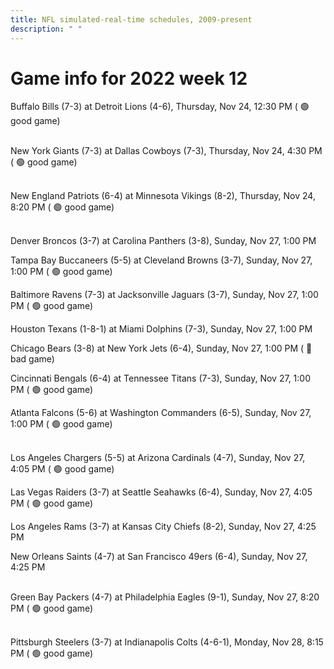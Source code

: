 ```yaml
---
title: NFL simulated-real-time schedules, 2009-present
description: " "
---
```


# Game info for 2022 week 12

Buffalo Bills (7-3) at Detroit Lions (4-6), Thursday, Nov 24, 12:30 PM (	:green_circle: good game)

<br/>New York Giants (7-3) at Dallas Cowboys (7-3), Thursday, Nov 24, 4:30 PM (	:green_circle: good game)

<br/>New England Patriots (6-4) at Minnesota Vikings (8-2), Thursday, Nov 24, 8:20 PM (	:green_circle: good game)

<br/>Denver Broncos (3-7) at Carolina Panthers (3-8), Sunday, Nov 27, 1:00 PM

Tampa Bay Buccaneers (5-5) at Cleveland Browns (3-7), Sunday, Nov 27, 1:00 PM (	:green_circle: good game)

Baltimore Ravens (7-3) at Jacksonville Jaguars (3-7), Sunday, Nov 27, 1:00 PM (	:green_circle: good game)

Houston Texans (1-8-1) at Miami Dolphins (7-3), Sunday, Nov 27, 1:00 PM

Chicago Bears (3-8) at New York Jets (6-4), Sunday, Nov 27, 1:00 PM (	:red_circle: bad game)

Cincinnati Bengals (6-4) at Tennessee Titans (7-3), Sunday, Nov 27, 1:00 PM (	:green_circle: good game)

Atlanta Falcons (5-6) at Washington Commanders (6-5), Sunday, Nov 27, 1:00 PM (	:green_circle: good game)

<br/>Los Angeles Chargers (5-5) at Arizona Cardinals (4-7), Sunday, Nov 27, 4:05 PM (	:green_circle: good game)

Las Vegas Raiders (3-7) at Seattle Seahawks (6-4), Sunday, Nov 27, 4:05 PM (	:green_circle: good game)

Los Angeles Rams (3-7) at Kansas City Chiefs (8-2), Sunday, Nov 27, 4:25 PM

New Orleans Saints (4-7) at San Francisco 49ers (6-4), Sunday, Nov 27, 4:25 PM

<br/>Green Bay Packers (4-7) at Philadelphia Eagles (9-1), Sunday, Nov 27, 8:20 PM (	:green_circle: good game)

<br/>Pittsburgh Steelers (3-7) at Indianapolis Colts (4-6-1), Monday, Nov 28, 8:15 PM (	:green_circle: good game)

